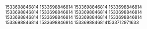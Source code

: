 1533698846814
1533698846814
1533698846814
1533698846814
1533698846814
1533698846814
1533698846814
1533698846814
1533698846814
1533698846814
1533698846814
1533698846814
1533698846814
1533698846814
15336988468141533712971633